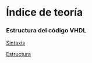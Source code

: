 # Índice de teoría
### Estructura del código VHDL
[Sintaxis](teoriaVHDL/Sintaxis.md)

[Estructura](teoriaVHDL/Estructura.md)
